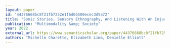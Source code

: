 ```yaml
---
layout: paper
id: "44376668bc8f21fb7252e1f6d6b500ecec3d9a72"
title: "Sonic Stories, Sensory Ethnography, And Listening With An Injured Mind"
publication: "Multimodality &amp; Society"
year: 2022
external_url: https://www.semanticscholar.org/paper/44376668bc8f21fb7252e1f6d6b500ecec3d9a72
authors: "Michelle Charette, Elizabeth Lima, Denielle Elliott"
---
```

